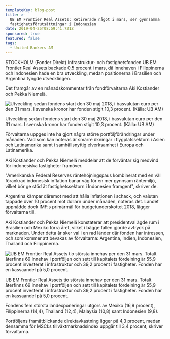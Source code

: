 ```yaml
---
templateKey: blog-post
title: >-
  UB EM Frontier Real Assets: Retirerade något i mars, ser gynnsamma
  fastighetsförutsättningar i Indonesien
date: 2019-04-25T08:59:41.721Z
sponsored: true
featured: false
tags:
  - United Bankers AM
---
```

STOCKHOLM (Fonder Direkt) Infrastruktur- och fastighetsfonden UB EM Frontier Real Assets backade 0,5 procent i mars, då innehaven i Filippinerna och Indonesien hade en bra utveckling, medan positionerna i Brasilien och Argentina tyngde utvecklingen.



Det framgår av en månadskommentar från fondförvaltarna Aki Kostiander och Pekka Niemelä.

![Utveckling sedan fondens start den 30 maj 2018, i basvalutan euro per den 31 mars. I svenska kronor har fonden stigit 10,3 procent. (Källa: UB AM)](/img/ub25apr.png)

<span class="image-caption">Utveckling sedan fondens start den 30 maj 2018, i basvalutan euro per den 31 mars. I svenska kronor har fonden stigit 10,3 procent. (Källa: UB AM)</span>

Förvaltarna uppges inte ha gjort några större portföljförändringar under månaden. Vad som kan noteras är smärre ökningar i flygplatssektorn i Asien och Latinamerika samt i samhällsnyttig elverksamhet i Europa och Latinamerika.



Aki Kostiander och Pekka Niemelä meddelar att de förväntar sig medvind för indonesiska fastigheter framöver.



"Amerikanska Federal Reserves räntehöjningspaus kombinerat med en väl förankrad indonesisk inflation banar väg för en mer gynnsam räntemiljö, vilket bör ge stöd åt fastighetssektorn i Indonesien framgent", skriver de.



Argentina kämpar däremot med att hålla inflationen i schack, och valutan tappade över 10 procent mot dollarn under månaden, noteras det. Landet uppnådde dock IMF:s primärmål för budgetunderskottet 2018, lägger förvaltarna till.



Aki Kostiander och Pekka Niemelä konstaterar att presidentval ägde rum i Brasilien och Mexiko förra året, vilket i bägge fallen gjorde avtryck på marknaden. Under detta år sker val i en rad länder där fonden har intressen, och som kommer att bevakas av förvaltarna: Argentina, Indien, Indonesien, Thailand och Filippinerna.

![UB EM Frontier Real Assets tio största innehav per den 31 mars. Totalt återfinns 69 innehav i portföljen och sett till kapitalets fördelning är 55,9 procent investerat i infrastruktur och 39,2 procent i fastigheter. Fonden har en kassaandel på 5,0 procent.](/img/ub25apr2.png)

<span class="image-caption">UB EM Frontier Real Assets tio största innehav per den 31 mars. Totalt återfinns 69 innehav i portföljen och sett till kapitalets fördelning är 55,9 procent investerat i infrastruktur och 39,2 procent i fastigheter. Fonden har en kassaandel på 5,0 procent.</span>

Fondens fem största landexponeringar utgörs av Mexiko (16,9 procent), Filippinerna (14,4), Thailand (12,4), Malaysia (10,8) samt Indonesien (9,8).



Portföljens framåtblickande direktavkastning ligger på 4,3 procent, medan densamma för MSCI:s tillväxtmarknadsindex uppgår till 3,4 procent, skriver förvaltarna.
